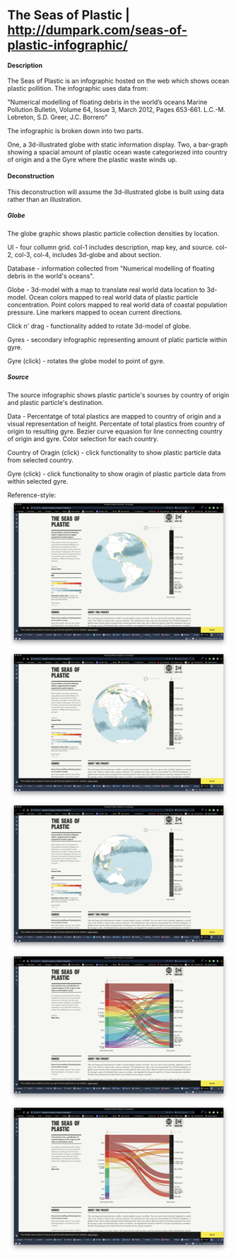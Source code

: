 # The Seas of Plastic | http://dumpark.com/seas-of-plastic-infographic/

[img-1]: https://raw.githubusercontent.com/vk-webdesign/cp2/master/00-Deconstructions/03b__seas-of-plastic-infographic/img/img-1.png "img-1"
[img-2]: https://raw.githubusercontent.com/vk-webdesign/cp2/master/00-Deconstructions/03b__seas-of-plastic-infographic/img/img-2.png "img-2"
[img-3]: https://raw.githubusercontent.com/vk-webdesign/cp2/master/00-Deconstructions/03b__seas-of-plastic-infographic/img/img-3.png "img-3"
[img-4]: https://raw.githubusercontent.com/vk-webdesign/cp2/master/00-Deconstructions/03b__seas-of-plastic-infographic/img/img-4.png "img-4"
[img-5]: https://raw.githubusercontent.com/vk-webdesign/cp2/master/00-Deconstructions/03b__seas-of-plastic-infographic/img/img-5.png "img-5"


#### Description
The Seas of Plastic is an infographic hosted on the web which shows ocean plastic pollition. The infographic uses data from:

"Numerical modelling of floating debris in the world’s oceans Marine Pollution Bulletin, Volume 64, Issue 3, March 2012, Pages 653-661. L.C.-M. Lebreton, S.D. Greer, J.C. Borrero"

The infographic is broken down into two parts.

One, a 3d-illustrated globe with static information display. Two, a bar-graph showing a spacial amount of plastic ocean waste categoriezed into country of origin and a the Gyre where the plastic waste winds up.

#### Deconstruction
This deconstruction will assume the 3d-illustrated globe is built using data rather than an illustration.

##### Globe
The globe graphic shows plastic particle collection densities by location.

UI - four collumn grid. col-1 includes description, map key, and source. col-2, col-3, col-4, includes 3d-globe and about section.

Database - information collected from "Numerical modelling of floating debris in the world's oceans".

Globe - 3d-model with a map to translate real world data location to 3d-model. Ocean colors mapped to real world data of plastic particle concentration. Point colors mapped to real world data of coastal population pressure. Line markers mapped to ocean current directions.

Click n' drag - functionality added to rotate 3d-model of globe.

Gyres - secondary infographic representing amount of platic particle within gyre.

Gyre (click) - rotates the globe model to point of gyre.

##### Source
The source infographic shows plastic particle's sourses by country of origin and plastic particle's destination.

Data - Percentatge of total plastics are mapped to country of origin and a visual representation of height. Percentate of total plastics from country of origin to resulting gyre. Bezier curve equasion for line connecting country of origin and gyre. Color selection for each country.

Country of Oragin (click) - click functionality to show plastic particle data from selected country.

Gyre (click) - click functionality to show oragin of plastic particle data from within selected gyre.


Reference-style: 
![alt text][img-1]
![alt text][img-2]
![alt text][img-3]
![alt text][img-4]
![alt text][img-5]